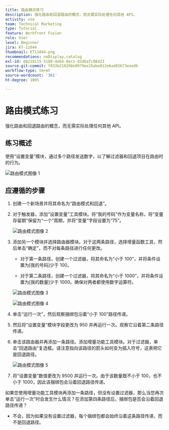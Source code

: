 ```yaml
---
title: 路由模式练习
description: 强化路由和回退路由的概念，而无需实际处理任何其他 API。
activity: use
team: Technical Marketing
type: Tutorial
feature: Workfront Fusion
role: User
level: Beginner
jira: KT-11044
thumbnail: KT11044.png
recommendations: noDisplay,catalog
exl-id: d8218115-5180-4e64-8ec1-d2d6afc88d23
source-git-commit: f033b210268e8979ee15abe812e6ad85673eeedb
workflow-type: tm+mt
source-wordcount: '361'
ht-degree: 100%

---
```


# 路由模式练习

强化路由和回退路由的概念，而无需实际处理任何其他 API。

## 练习概述

使用“设置变量”模块，通过多个路径发送数字，以了解过滤器和回退项目在路由时的行为。

![路由模式图像 1](../12-exercises/assets/routing-patterns-walkthrough-1.png)

## 应遵循的步骤

1. 创建一个新场景并将其命名为“路由模式和回退”。
1. 对于触发器，添加“设置变量”工具模块。将“我的号码”作为变量名称，将“变量存留期”保留为“一个”周期，并将“变量”字段设置为“75”。

   ![路由模式图像 2](../12-exercises/assets/routing-patterns-walkthrough-2.png)

1. 添加另一个模块并选择路由器模块。对于这两条路径，选择增量函数工具，然后单击“确定”，而不对每条路径进行任何更改。

   + 对于第一条路径，创建一个过滤器，将其命名为“小于 100”，并将条件设置为[我的号码]少于 100。

   + 对于第二条路径，创建一个过滤器，将其命名为“小于 1000”，并将条件设置为[我的数量]少于 1000。确保对两者都使用数字运算符。

   ![路由模式图像 3](../12-exercises/assets/routing-patterns-walkthrough-3.png)

   ![路由模式图像 4](../12-exercises/assets/routing-patterns-walkthrough-4.png)

1. 单击“运行一次”，然后观察捆绑包沿着“小于 100”路径传递。
1. 然后将“设置变量”模块字段更改为 950 并再运行一次。观察它沿着第二条路径传递。
1. 单击该路由器并再添加一条路径。添加增量功能工具模块。对于过滤器，单击“回退路由”复选框。请注意指向该路径的箭头如何变为插入符号，这表明它是回退路径。

   ![路由模式图像 5](../12-exercises/assets/routing-patterns-walkthrough-5.png)

1. 将“设置变量”数值更改为 9500 并运行一次。由于该数量既不小于 100，也不小于 1000，因此该捆绑包会沿着回退路径传递。

如果您使用增量功能工具模块再添加一条路径，但没有设置过滤器，那么当您再次单击“运行一次”时会发生什么情况？在添加第四条路径后，捆绑包是否会沿着回退路径传递？

+ 不会，因为如果没有设置过滤器，每个捆绑包都会始终沿着这条路径传递，而不是回退路径。
